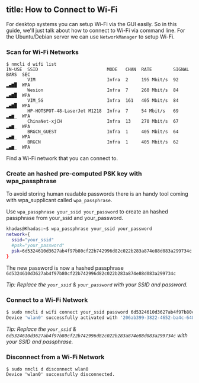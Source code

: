 title: How to Connect to Wi-Fi
---

For desktop systems you can setup Wi-Fi via the GUI easily. So in this guide, we'll just talk about how to connect to Wi-Fi via command line. For the Ubuntu/Debian server we can use `NetworkManager` to setup Wi-Fi.

### Scan for Wi-Fi Networks
```
$ nmcli d wifi list
IN-USE  SSID                          MODE   CHAN  RATE        SIGNAL  BARS  SEC
        VIM                           Infra  2     195 Mbit/s  92      ▂▄▆█  WPA
        Wesion                        Infra  7     260 Mbit/s  84      ▂▄▆█  WPA
        VIM_5G                        Infra  161   405 Mbit/s  84      ▂▄▆█  WPA
        HP-HOTSPOT-48-LaserJet M1218  Infra  7     54 Mbit/s   69      ▂▄▆_  WPA
        ChinaNet-xjCH                 Infra  13    270 Mbit/s  67      ▂▄▆_  WPA
        BRGCN_GUEST                   Infra  1     405 Mbit/s  64      ▂▄▆_  WPA
        BRGCN                         Infra  1     405 Mbit/s  62      ▂▄▆_  WPA
```
Find a Wi-Fi network that you can connect to.

### Create an hashed pre-computed PSK key with wpa_passphrase

To avoid storing human readable passwords there is an handy tool coming with wpa_supplicant called `wpa_passphrase`.

Use `wpa_passphrase your_ssid your_password` to create an hashed passphrase from your_ssid and your_password.

```bash
khadas@Khadas:~$ wpa_passphrase your_ssid your_password
network={
  ssid="your_ssid"  
  #psk="your_password"
  psk=6d5324610d3627ab4f97b80cf22b742996d82c022b283a874e88d083a299734c
}
```

The new password is now a hashed passphrase `6d5324610d3627ab4f97b80cf22b742996d82c022b283a874e88d083a299734c`

*Tip: Replace the `your_ssid` & `your_password` with your SSID and password.*

### Connect to a Wi-Fi Network

```bash
$ sudo nmcli d wifi connect your_ssid password 6d5324610d3627ab4f97b80cf22b742996d82c022b283a874e88d083a299734c wep-key-type key
Device 'wlan0' successfully activated with '206ab399-3822-4652-ba4c-64847af0bce9'.
```

*Tip: Replace the `your_ssid` & `6d5324610d3627ab4f97b80cf22b742996d82c022b283a874e88d083a299734c` with your SSID and passphrase.*

### Disconnect from a Wi-Fi Network
```
$ sudo nmcli d disconnect wlan0
Device 'wlan0' successfully disconnected.
```
